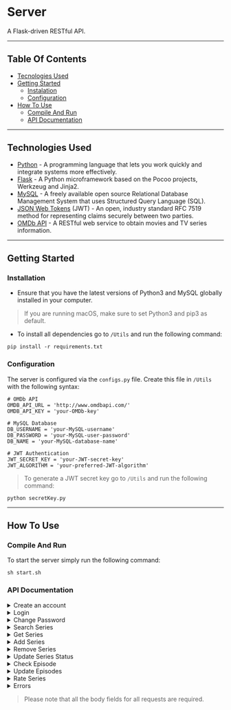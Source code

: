 # Server

A Flask-driven RESTful API.

---

## Table Of Contents

- [Tecnologies Used](#Technologies-Used)
- [Getting Started](#Getting-Started)
  - [Instalation](#Installation)
  - [Configuration](#Configuration)
- [How To Use](#How-To-Use)
  - [Compile And Run](#Compile-And-Run)
  - [API Documentation](#API-Documentation)


---

## Technologies Used

- [Python](https://www.python.org) - A programming language that lets you work quickly and integrate systems more effectively.
- [Flask](https://flask.palletsprojects.com/en/1.1.x/) - A Python microframework based on the Pocoo projects, Werkzeug and Jinja2.
- [MySQL](https://www.mysql.com) - A freely available open source Relational Database Management System that uses Structured Query Language (SQL).
- [JSON Web Tokens](https://jwt.io) (JWT) - An open, industry standard RFC 7519 method for representing claims securely between two parties.
- [OMDb API](http://www.omdbapi.com) - A RESTful web service to obtain movies and TV series information.

---

## Getting Started

### Installation

- Ensure that you have the latest versions of Python3 and MySQL globally installed in your computer.

> If you are running macOS, make sure to set Python3 and pip3 as default.

- To install all dependencies go to `/Utils` and run the following command:
```
pip install -r requirements.txt
```

### Configuration

The server is configured via the `configs.py` file. Create this file in `/Utils` with the following syntax:

```
# OMDb API
OMDB_API_URL = 'http://www.omdbapi.com/'
OMDB_API_KEY = 'your-OMDb-key'

# MySQL Database
DB_USERNAME = 'your-MySQL-username' 
DB_PASSWORD = 'your-MySQL-user-password'
DB_NAME = 'your-MySQL-database-name'

# JWT Authentication
JWT_SECRET_KEY = 'your-JWT-secret-key'
JWT_ALGORITHM = 'your-preferred-JWT-algorithm'
```
> To generate a JWT secret key go to `/Utils` and run the following command:
```
python secretKey.py
```
---

## How To Use

### Compile And Run

To start the server simply run the following command:
```
sh start.sh
```

### API Documentation

<details>
  <summary> Create an account </summary>
  <p>

   ```
   POST http://127.0.0.1:5000/CreateAccount
   Authorization: None
   Content-Type: application/json 
   Accept: text/html
   Accept-Charset: charset=utf-8
   ```

   Body fields:

   | Field | Type | Description |
   |-------|------|-------------|
   | username | string | Account username |
   | email | string | Account email |
   | password1 | string | Account password (first entry) |
   | password2 | string | Account password (second entry) |

  </p>
</details>

<details>
  <summary> Login </summary>
  <p>

  ```
  POST http://127.0.0.1:5000/Login
  Authorization: None
  Content-Type: application/json
  Accept: text/html
  Accept-Charset: charset=utf-8
  ```

  Body fields:

  | Field | Type | Description |
  |-------|------|-------------|
  | email | string | Account email |
  | password | string | Account password |

  </p>
</details>

<details>
  <summary> Change Password </summary>
  <p>

  ```
  POST http://127.0.0.1:5000/ChangePassword
  Authorization: Bearer Token
  Content-Type: application/json
  Accept: text/html
  Accept-Charset: charset=utf-8
  ```

  Body fields:

  | Field | Type | Description |
  |-------|------|-------------|
  | old_password | string | Account password |
  | new_password1 | string | Account new password (first entry) |
  | new_password2 | string | Account new password (second entry) |

  </p>
</details>

<details>
  <summary> Search Series </summary>
  <p>

  ```
  POST http://127.0.0.1:5000/SearchSeries
  Authorization: Bearer Token
  Content-Type: application/json
  Accept: text/html
  Accept-Charset: charset=utf-8
  ```

  Body fields:

  | Field | Type | Description |
  |-------|------|-------------|
  | search | string | Series title |

  </p>
</details>

<details>
  <summary> Get Series </summary>
  <p>

  ```
  POST http://127.0.0.1:5000/GetSeries
  Authorization: Bearer Token
  Content-Type: application/json
  Accept: text/html
  Accept-Charset: charset=utf-8
  ```

  Body fields:

  | Field | Type | Description |
  |-------|------|-------------|
  | imdbID | string | Series IMDb id |

  </p>
</details>

<details>
  <summary> Add Series </summary>
  <p>

  ```
  POST http://127.0.0.1:5000/AddSeries
  Authorization: Bearer Token
  Content-Type: application/json
  Accept: text/html
  Accept-Charset: charset=utf-8
  ```

  Body fields:

  | Field | Type | Description |
  |-------|------|-------------|
  | imdbID | string | Series IMDb id |

  </p>
</details>

<details>
  <summary> Remove Series </summary>
  <p>

  ```
  POST http://127.0.0.1:5000/Remove
  Authorization: Bearer Token
  Content-Type: application/json
  Accept: text/html
  Accept-Charset: charset=utf-8
  ```

  Body fields:

  | Field | Type | Description |
  |-------|------|-------------|
  | imdbID | string | Series IMDb id |

  </p>
</details>

<details>
  <summary> Update Series Status </summary>
  <p>

  ```
  POST http://127.0.0.1:5000/UpdateSeriesStatus
  Authorization: Bearer Token
  Content-Type: application/json
  Accept: text/html
  Accept-Charset: charset=utf-8
  ```

  Body fields:

  | Field | Type | Valid Options | Description |
  |-------|------|---------------|-------------|
  | imdbID | string | | Series IMDb id |
  | status | string | Watching, Rewatching, Completed, Plan To Watch | Series updated status |

  </p>
</details>

<details>
  <summary> Check Episode </summary>
  <p>

  ```
  POST http://127.0.0.1:5000/CheckEpisode
  Authorization: Bearer Token
  Content-Type: application/json
  Accept: text/html
  Accept-Charset: charset=utf-8
  ```

  Body fields:

  | Field | Type | Description |
  |-------|------|-------------|
  | imdbID | string | Series IMDb id |

  </p>
</details>

<details>
  <summary> Update Episodes </summary>
  <p>

  ```
  POST http://127.0.0.1:5000/UpdateEpisodes
  Authorization: Bearer Token
  Content-Type: application/json
  Accept: text/html
  Accept-Charset: charset=utf-8
  ```

  Body fields:

  | Field | Type | Description |
  |-------|------|-------------|
  | imdbID | string | Series IMDb id |
  | updated_episode | integer | Last episode seen |
  | updated_season | integer | Season of the last episode seen |

  </p>
</details>

<details>
  <summary> Rate Series </summary>
  <p>

  ```
  POST http://127.0.0.1:5000/RateSeries
  Authorization: Bearer Token
  Content-Type: application/json
  Accept: text/html
  Accept-Charset: charset=utf-8
  ```

  Body fields:

  | Field | Type | Valid Options | Description |
  |-------|------|-------------|
  | imdbID | string | | Series IMDb id |
  | rating | integer | 1, 2, 3, 4, 5 | Series rating |

  </p>
</details>

<details>
  <summary> Errors </summary>
  <p>

  This server uses conventional HTTP response codes to indicate the success or failure of an API request. 
  - Codes in the 2xx range indicate success
  - Codes in the 4xx range indicate an error that failed given the information provided
  - Codes in the 5xx range indicate an error with the server
  - Codes in the 6xx range indicate an error with external services (custom)

  | Status Code | Meaning | Description |
  |-------------|---------|-------------|
  | 200 | OK | Everything worked as expected. |
  | 400 | Bad Request | The request was unacceptable, often due to missing a required parameter. |
  | 600 | OMDb Bad Request | The request from the server to the OMDb API was unacceptable. |
  
  </p>
</details>

> Please note that all the body fields for all requests are required. 
